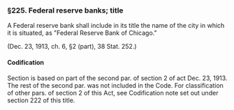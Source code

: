### §225. Federal reserve banks; title ###

A Federal reserve bank shall include in its title the name of the city in which it is situated, as "Federal Reserve Bank of Chicago."

(Dec. 23, 1913, ch. 6, §2 (part), 38 Stat. 252.)

#### Codification ####

Section is based on part of the second par. of section 2 of act Dec. 23, 1913. The rest of the second par. was not included in the Code. For classification of other pars. of section 2 of this Act, see Codification note set out under section 222 of this title.